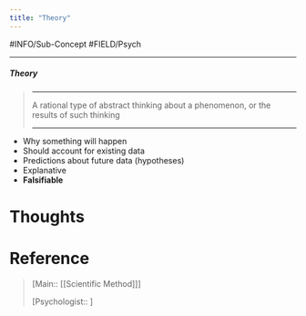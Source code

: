 ```yaml
---
title: "Theory"
---
```



#INFO/Sub-Concept #FIELD/Psych 

---


##### Theory
> ------------------------------------------------------------
> A rational type of abstract thinking about a phenomenon, or the results of such thinking
>
> ------------------------------------------------------------

- Why something will happen 
- Should account for existing data 
- Predictions about future data (hypotheses) 
- Explanative 
- **Falsifiable**

# Thoughts

# Reference

> [Main:: [[Scientific Method]]]
>
> [Psychologist:: ]
